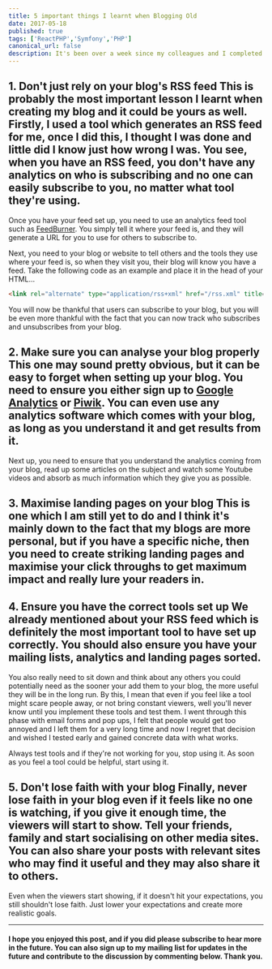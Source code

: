 ```yaml
---
title: 5 important things I learnt when Blogging Old
date: 2017-05-18
published: true
tags: ['ReactPHP','Symfony','PHP']
canonical_url: false
description: It's been over a week since my colleagues and I completed the Jurassic Hike for Macmillan cancer support. I'm happy to announce that I finished the 26-mile hike and raised a total of £253.44 which is 101% of my target. Together as a team, we all managed to succeed our targets and in total reached 117% of our goal which amounts to £2,045.87.
---
```


## 1. Don't just rely on your blog's RSS feed This is probably the most important lesson I learnt when creating my blog and it could be yours as well. Firstly, I used a tool which generates an RSS feed for me, once I did this, I thought I was done and little did I know just how wrong I was. You see, when you have an RSS feed, you don't have any analytics on who is subscribing and no one can easily subscribe to you, no matter what tool they're using.

Once you have your feed set up, you need to use an analytics feed tool such as [FeedBurner](https://feedburner.com). You simply tell it where your feed is, and they will generate a URL for you to use for others to subscribe to.

Next, you need to your blog or website to tell others and the tools they use where your feed is, so when they visit you, their blog will know you have a feed. Take the following code as an example and place it in the head of your HTML...

```html
<link rel="alternate" type="application/rss+xml" href="/rss.xml" title="Michael Brooks Blog"/>
```

You will now be thankful that users can subscribe to your blog, but you will be even more thankful with the fact that you can now track who subscribes and unsubscribes from your blog.

## 2. Make sure you can analyse your blog properly This one may sound pretty obvious, but it can be easy to forget when setting up your blog. You need to ensure you either sign up to [Google Analytics](https://analytics.google.com/) or [Piwik](https://piwik.com). You can even use any analytics software which comes with your blog, as long as you understand it and get results from it.

Next up, you need to ensure that you understand the analytics coming from your blog, read up some articles on the subject and watch some Youtube videos and absorb as much information which they give you as possible.

## 3. Maximise landing pages on your blog This is one which I am still yet to do and I think it's mainly down to the fact that my blogs are more personal, but if you have a specific niche, then you need to create striking landing pages and maximise your click throughs to get maximum impact and really lure your readers in.

## 4. Ensure you have the correct tools set up We already mentioned about your RSS feed which is definitely the most important tool to have set up correctly. You should also ensure you have your mailing lists, analytics and landing pages sorted.

You also really need to sit down and think about any others you could potentially need as the sooner your add them to your blog, the more useful they will be in the long run. By this, I mean that even if you feel like a tool might scare people away, or not bring constant viewers, well you'll never know until you implement these tools and test them. I went through this phase with email forms and pop ups, I felt that people would get too annoyed and I left them for a very long time and now I regret that decision and wished I tested early and gained concrete data with what works.

Always test tools and if they're not working for you, stop using it. As soon as you feel a tool could be helpful, start using it.

## 5. Don't lose faith with your blog Finally, never lose faith in your blog even if it feels like no one is watching, if you give it enough time, the viewers will start to show. Tell your friends, family and start socialising on other media sites. You can also share your posts with relevant sites who may find it useful and they may also share it to others.

Even when the viewers start showing, if it doesn't hit your expectations, you still shouldn't lose faith. Just lower your expectations and create more realistic goals.

---

#### I hope you enjoyed this post, and if you did please subscribe to hear more in the future. You can also sign up to my mailing list for updates in the future and contribute to the discussion by commenting below. Thank you.

